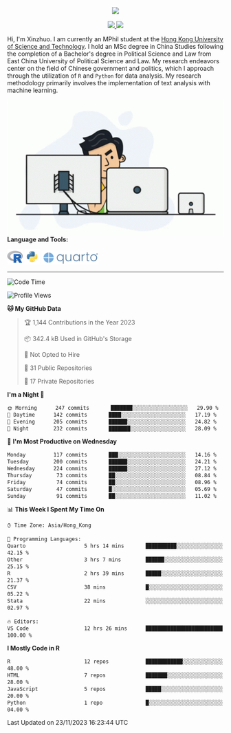 <div align='center'>
<img src='https://readme-typing-svg.herokuapp.com?font=Lora&color=4d3900&center=true&lines=HKUST+Mphil+in+SOSC;Focus+on+China;Code+for+PoliSci'/>
</div>

<p align='center'>
 <a href
='https://www.linkedin.com/in/xinzhuo-huang-5161011ba/' target='_blank'>
        <img src='https://img.shields.io/badge/linkedin%20-%230077B5.svg?&style=for-the-badge&logo=linkedin&logoColor=white'/>
    </a>
 <a href='https://twitter.com/HsinchoH' target='_blank'>
        <img src='https://img.shields.io/badge/Twitter-1DA1F2?style=for-the-badge&logo=twitter&logoColor=white'/>
    </a>
    </p>
    
Hi, I'm Xinzhuo. I am currently an MPhil student at the [Hong Kong University of Science and Technology](https://sosc.hkust.edu.hk/node/613). I hold an MSc degree in China Studies following the completion of a Bachelor's degree in Political Science and Law from East China University of Political Science and Law. My research endeavors center on the field of Chinese government and politics, which I approach through the utilization of `R` and `Python` for data analysis. My research methodology primarily involves the implementation of text analysis with machine learning.




<img align='right' src="https://github.com/xinzhuohkust/xinzhuohkust/blob/main/programmer.gif" width="590">



**Language and Tools:**  

<code><img height="36" src="https://raw.githubusercontent.com/github/explore/80688e429a7d4ef2fca1e82350fe8e3517d3494d/topics/r/r.png"></code>
<code><img height="36" src="https://raw.githubusercontent.com/github/explore/80688e429a7d4ef2fca1e82350fe8e3517d3494d/topics/python/python.png"></code>
<code><img height="32" src="https://github.com/quarto-dev/quarto-r/blob/main/man/figures/quarto.png"></code>

---
<!--START_SECTION:waka-->
![Code Time](http://img.shields.io/badge/Code%20Time-1%2C153%20hrs%2023%20mins-blue)

![Profile Views](http://img.shields.io/badge/Profile%20Views-0-blue)

**🐱 My GitHub Data** 

> 🏆 1,144 Contributions in the Year 2023
 > 
> 📦 342.4 kB Used in GitHub's Storage 
 > 
> 🚫 Not Opted to Hire
 > 
> 📜 31 Public Repositories 
 > 
> 🔑 17 Private Repositories  
 > 
**I'm a Night 🦉** 

```text
🌞 Morning      247 commits       ███████░░░░░░░░░░░░░░░░░░   29.90 % 
🌆 Daytime      142 commits       ████░░░░░░░░░░░░░░░░░░░░░   17.19 % 
🌃 Evening      205 commits       ██████░░░░░░░░░░░░░░░░░░░   24.82 % 
🌙 Night        232 commits       ███████░░░░░░░░░░░░░░░░░░   28.09 % 

```
📅 **I'm Most Productive on Wednesday** 

```text
Monday         117 commits       ███░░░░░░░░░░░░░░░░░░░░░░   14.16 % 
Tuesday        200 commits       ██████░░░░░░░░░░░░░░░░░░░   24.21 % 
Wednesday      224 commits       ██████░░░░░░░░░░░░░░░░░░░   27.12 % 
Thursday        73 commits       ██░░░░░░░░░░░░░░░░░░░░░░░   08.84 % 
Friday          74 commits       ██░░░░░░░░░░░░░░░░░░░░░░░   08.96 % 
Saturday        47 commits       █░░░░░░░░░░░░░░░░░░░░░░░░   05.69 % 
Sunday          91 commits       ██░░░░░░░░░░░░░░░░░░░░░░░   11.02 % 

```


📊 **This Week I Spent My Time On** 

```text
⌚︎ Time Zone: Asia/Hong_Kong

💬 Programming Languages: 
Quarto                   5 hrs 14 mins       ██████████░░░░░░░░░░░░░░░   42.15 % 
Other                    3 hrs 7 mins        ██████░░░░░░░░░░░░░░░░░░░   25.15 % 
R                        2 hrs 39 mins       █████░░░░░░░░░░░░░░░░░░░░   21.37 % 
CSV                      38 mins             █░░░░░░░░░░░░░░░░░░░░░░░░   05.22 % 
Stata                    22 mins             ░░░░░░░░░░░░░░░░░░░░░░░░░   02.97 % 

🔥 Editors: 
VS Code                  12 hrs 26 mins      █████████████████████████   100.00 % 

```

**I Mostly Code in R** 

```text
R                        12 repos            ████████████░░░░░░░░░░░░░   48.00 % 
HTML                     7 repos             ███████░░░░░░░░░░░░░░░░░░   28.00 % 
JavaScript               5 repos             █████░░░░░░░░░░░░░░░░░░░░   20.00 % 
Python                   1 repo              █░░░░░░░░░░░░░░░░░░░░░░░░   04.00 % 

```



 Last Updated on 23/11/2023 16:23:44 UTC
<!--END_SECTION:waka-->
    
    
    
    
    
    
    
    
